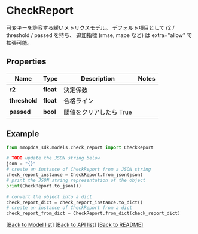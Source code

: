 # CheckReport

可変キーを許容する緩いメトリクスモデル。 デフォルト項目として r2 / threshold / passed を持ち、 追加指標 (rmse, mape など) は extra=\"allow\" で拡張可能。

## Properties

Name | Type | Description | Notes
------------ | ------------- | ------------- | -------------
**r2** | **float** | 決定係数 | 
**threshold** | **float** | 合格ライン | 
**passed** | **bool** | 閾値をクリアしたら True | 

## Example

```python
from mmopdca_sdk.models.check_report import CheckReport

# TODO update the JSON string below
json = "{}"
# create an instance of CheckReport from a JSON string
check_report_instance = CheckReport.from_json(json)
# print the JSON string representation of the object
print(CheckReport.to_json())

# convert the object into a dict
check_report_dict = check_report_instance.to_dict()
# create an instance of CheckReport from a dict
check_report_from_dict = CheckReport.from_dict(check_report_dict)
```
[[Back to Model list]](../README.md#documentation-for-models) [[Back to API list]](../README.md#documentation-for-api-endpoints) [[Back to README]](../README.md)


